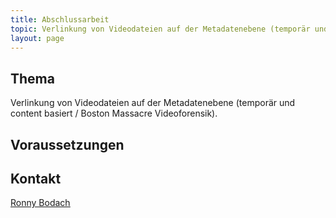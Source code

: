 ```yaml
---
title: Abschlussarbeit
topic: Verlinkung von Videodateien auf der Metadatenebene (temporär und content basiert / Boston Massacre Videoforensik)
layout: page
---
```

## Thema
Verlinkung von Videodateien auf der Metadatenebene (temporär und content basiert / Boston Massacre Videoforensik).

## Voraussetzungen

## Kontakt
<u><a href="{{ '/about/team/ronny-bodach/' | relative_url }}">Ronny Bodach</a></u>